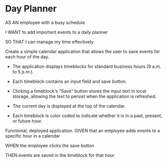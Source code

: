 # Day Planner

AS AN employee with a busy schedule

I WANT to add important events to a daily planner

SO THAT I can manage my time effectively 

Create a simple calendar application that allows the user to save events for each hour of the day. 





* The application displays timeblocks for standard business hours (9 a.m. to 5 p.m.).

* Each timeblock contains an input field and save button.

* Clicking a timeblock's "Save" button stores the input text in local storage, allowing the text to persist when the application is refreshed.

* The current day is displayed at the top of the calendar.

* Each timeblock is color coded to indicate whether it is in a past, present, or future hour.

 Functional, deployed application.
GIVEN that an employee adds events to a specific hour in a calendar

WHEN the employee clicks the save button

THEN events are saved in the timeblock for that hour
```